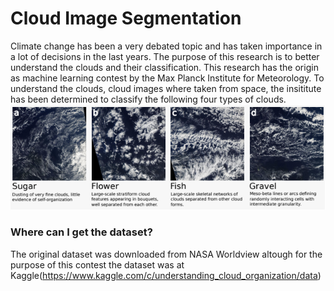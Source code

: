 # Cloud Image Segmentation #

Climate change has been a very debated topic and 
has taken importance in a lot of decisions in the last years. 
The purpose of this research is to better understand the clouds and their classification. 
This research has the origin as machine learning contest by the Max Planck Institute for Meteorology. 
To understand the clouds, cloud images where taken from space, the insititute has been determined to classify the 
following four types of clouds. 
![Alt text](images/cloud_types.png?raw=true "Cloud types")


### Where can I get the dataset? ###
The original dataset was downloaded from NASA Worldview altough for the purpose of this 
contest the dataset was at Kaggle(https://www.kaggle.com/c/understanding_cloud_organization/data)